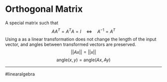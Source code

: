 # Orthogonal Matrix
A special matrix such that
$$
AA^{T} = A^{T}A = I \quad \Leftrightarrow \quad A^{-1} = A^T
$$
Using a as a linear transformation does not change the length of the input vector, and angles between transformed vectors are preserved.
$$
||Ax|| = ||x||
$$
$$
\mathrm{angle}(x, y) = \mathrm{angle}(Ax, Ay)
$$




---
#linearalgebra
